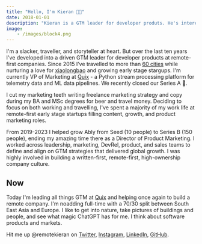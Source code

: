 ```yaml
---
title: "Hello, I'm Kieran 👋🏼"
date: 2018-01-01
description: "Kieran is a GTM leader for developer produts. He's interested in how software and data impact our physical environments. He's usually working remotely somewhere warm."
image:
    - /images/block4.png
---
```

I'm a slacker, traveller, and storyteller at heart. But over the last ten years I've developed into a driven GTM leader for developer products at remote-first companies. Since 2015 I’ve travelled to more than [60 cities](https://nomadlist.com/@kks) while nurturing a love for [xiaolongbao](https://en.wikipedia.org/wiki/Xiaolongbao) and growing early stage stargups. I'm currently VP of Marketing at <a href="https://www.quix.io" target="_blank">Quix</a> - a Python stream processing platform for telemetry data and ML data pipelines. We recently closed our Series A 🥳.

I cut my marketing teeth writing freelance marketing strategy and copy during my BA and MSc degrees for beer and travel money. Deciding to focus on both working and travelling, I've spent a majority of my work life at remote-first early stage startups filling content, growth, and product marketing roles.

From 2019-2023 I helped grow Ably from Seed (10 people) to Series B (150 people), ending my amazing time there as a Director of Product Marketing. I worked across leadership, marketing, DevRel, product, and sales teams to define and align on GTM strategies that delivered global growth. I was highly involved in building a written-first, remote-first, high-ownership company culture.

## Now

Today I'm leading all things GTM at [Quix](https://www.quix.io) and helping once again to build a remote company. I'm noadding full-time with a 70/30 split between South East Asia and Europe. I like to get into nature, take pictures of buildings and people, and see what magic ChatGPT has for me. I think about software products and markets.

Hit me up @remotekieran on [Twitter](http://twitter.com/remotekieran), [Instagram](https://www.instagram.com/remotekieran), [LinkedIn](https://www.linkedin.com/in/remotekieran/), [GitHub](https://github.com/remotekieran).